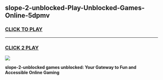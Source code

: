 
## slope-2-unblocked-Play-Unblocked-Games-Online-5dpmv
<h3>
<a href="https://premium76.site?title=slope-2-unblocked&ref=25A">CLICK TO PLAY</a></h3>
<hr>

<h3>
<a href="https://premium76.site?title=slope-2-unblocked&ref=25A">CLICK 2 PLAY</a>
  
</h3>

<a href="https://premium76.site?title=slope-2-unblocked&ref=25A"><img src="https://clearcache.store/games.png"></a>


**slope-2-unblocked games unblocked: Your Gateway to Fun and Accessible Online Gaming**
